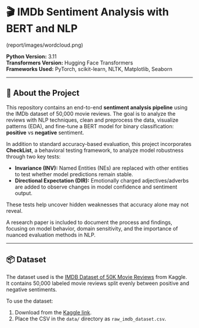 # 🎬 IMDb Sentiment Analysis with BERT and NLP

(report/images/wordcloud.png)

**Python Version:** 3.11  
**Transformers Version:** Hugging Face Transformers  
**Frameworks Used:** PyTorch, scikit-learn, NLTK, Matplotlib, Seaborn

---

## 📌 About the Project

This repository contains an end-to-end **sentiment analysis pipeline** using the IMDb dataset of 50,000 movie reviews. The goal is to analyze the reviews with NLP techniques, clean and preprocess the data, visualize patterns (EDA), and fine-tune a BERT model for binary classification: **positive** vs **negative** sentiment.

In addition to standard accuracy-based evaluation, this project incorporates **CheckList**, a behavioral testing framework, to analyze model robustness through two key tests:
- **Invariance (INV):** Named Entities (NEs) are replaced with other entities to test whether model predictions remain stable.
- **Directional Expectation (DIR):** Emotionally charged adjectives/adverbs are added to observe changes in model confidence and sentiment output.

These tests help uncover hidden weaknesses that accuracy alone may not reveal.

A research paper is included to document the process and findings, focusing on model behavior, domain sensitivity, and the importance of nuanced evaluation methods in NLP.

---

## 📦 Dataset

The dataset used is the [IMDB Dataset of 50K Movie Reviews](https://www.kaggle.com/datasets/lakshmi25npathi/imdb-dataset-of-50k-movie-reviews) from Kaggle.  
It contains 50,000 labeled movie reviews split evenly between positive and negative sentiments.

To use the dataset:
1. Download from the [Kaggle link](https://www.kaggle.com/datasets/lakshmi25npathi/imdb-dataset-of-50k-movie-reviews).
2. Place the CSV in the `data/` directory as `raw_imdb_dataset.csv`.
